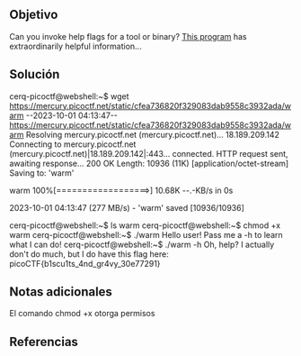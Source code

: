## Objetivo
Can you invoke help flags for a tool or binary? [This program](https://mercury.picoctf.net/static/cfea736820f329083dab9558c3932ada/warm) has extraordinarily helpful information...
## Solución 
cerq-picoctf@webshell:~$ wget https://mercury.picoctf.net/static/cfea736820f329083dab9558c3932ada/warm
--2023-10-01 04:13:47--  https://mercury.picoctf.net/static/cfea736820f329083dab9558c3932ada/warm
Resolving mercury.picoctf.net (mercury.picoctf.net)... 18.189.209.142
Connecting to mercury.picoctf.net (mercury.picoctf.net)|18.189.209.142|:443... connected.
HTTP request sent, awaiting response... 200 OK
Length: 10936 (11K) [application/octet-stream]
Saving to: 'warm'

warm                100%[==================>]  10.68K  --.-KB/s    in 0s      

2023-10-01 04:13:47 (277 MB/s) - 'warm' saved [10936/10936]

cerq-picoctf@webshell:~$ ls
warm
cerq-picoctf@webshell:~$ chmod +x warm
cerq-picoctf@webshell:~$ ./warm
Hello user! Pass me a -h to learn what I can do!
cerq-picoctf@webshell:~$ ./warm -h
Oh, help? I actually don't do much, but I do have this flag here: picoCTF{b1scu1ts_4nd_gr4vy_30e77291}

## Notas adicionales
El comando chmod +x otorga permisos
## Referencias
